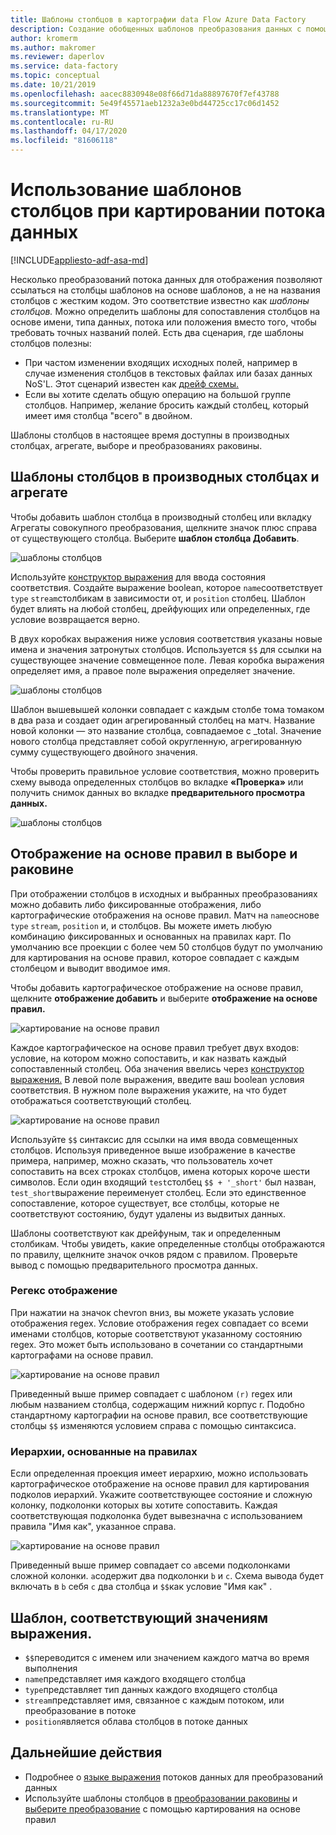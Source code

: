```yaml
---
title: Шаблоны столбцов в картографии data Flow Azure Data Factory
description: Создание обобщенных шаблонов преобразования данных с помощью шаблонов столбцов в потоках данных Azure Data Factory
author: kromerm
ms.author: makromer
ms.reviewer: daperlov
ms.service: data-factory
ms.topic: conceptual
ms.date: 10/21/2019
ms.openlocfilehash: aacec8830948e08f66d71da88897670f7ef43788
ms.sourcegitcommit: 5e49f45571aeb1232a3e0bd44725cc17c06d1452
ms.translationtype: MT
ms.contentlocale: ru-RU
ms.lasthandoff: 04/17/2020
ms.locfileid: "81606118"
---
```

# <a name="using-column-patterns-in-mapping-data-flow"></a>Использование шаблонов столбцов при картировании потока данных

[!INCLUDE[appliesto-adf-asa-md](includes/appliesto-adf-asa-md.md)]

Несколько преобразований потока данных для отображения позволяют ссылаться на столбцы шаблонов на основе шаблонов, а не на названия столбцов с жестким кодом. Это соответствие известно как *шаблоны столбцов.* Можно определить шаблоны для сопоставления столбцов на основе имени, типа данных, потока или положения вместо того, чтобы требовать точных названий полей. Есть два сценария, где шаблоны столбцов полезны:

* При частом изменении входящих исходных полей, например в случае изменения столбцов в текстовых файлах или базах данных NoS'L. Этот сценарий известен как [дрейф схемы.](concepts-data-flow-schema-drift.md)
* Если вы хотите сделать общую операцию на большой группе столбцов. Например, желание бросить каждый столбец, который имеет имя столбца "всего" в двойном.

Шаблоны столбцов в настоящее время доступны в производных столбцах, агрегате, выборе и преобразованиях раковины.

## <a name="column-patterns-in-derived-column-and-aggregate"></a>Шаблоны столбцов в производных столбцах и агрегате

Чтобы добавить шаблон столбца в производный столбец или вкладку Агрегаты совокупного преобразования, щелкните значок плюс справа от существующего столбца. Выберите **шаблон столбца Добавить**. 

![шаблоны столбцов](media/data-flow/columnpattern.png "Шаблоны столбцов")

Используйте [конструктор выражения](concepts-data-flow-expression-builder.md) для ввода состояния соответствия. Создайте выражение boolean, которое `name`соответствует `type` `stream`столбикам в зависимости от, и `position` столбец. Шаблон будет влиять на любой столбец, дрейфующих или определенных, где условие возвращается верно.

В двух коробках выражения ниже условия соответствия указаны новые имена и значения затронутых столбцов. Используется `$$` для ссылки на существующее значение совмещенное поле. Левая коробка выражения определяет имя, а правое поле выражения определяет значение.

![шаблоны столбцов](media/data-flow/columnpattern2.png "Шаблоны столбцов")

Шаблон вышевышей колонки совпадает с каждым столбе тома томаком в два раза и создает один агрегированный столбец на матч. Название новой колонки — это название столбца, совпадаемое с _total. Значение нового столбца представляет собой округленную, агрегированную сумму существующего двойного значения.

Чтобы проверить правильное условие соответствия, можно проверить схему вывода определенных столбцов во вкладке **«Проверка»** или получить снимок данных во вкладке **предварительного просмотра данных.** 

![шаблоны столбцов](media/data-flow/columnpattern3.png "Шаблоны столбцов")

## <a name="rule-based-mapping-in-select-and-sink"></a>Отображение на основе правил в выборе и раковине

При отображении столбцов в исходных и выбранных преобразованиях можно добавить либо фиксированные отображения, либо картографические отображения на основе правил. Матч на `name`основе `type` `stream`, `position` и, и столбцов. Вы можете иметь любую комбинацию фиксированных и основанных на правилах карт. По умолчанию все проекции с более чем 50 столбцов будут по умолчанию для картирования на основе правил, которое совпадает с каждым столбецом и выводит вводимое имя. 

Чтобы добавить картографическое отображение на основе правил, щелкните **отображение добавить** и выберите **отображение на основе правил.**

![картирование на основе правил](media/data-flow/rule2.png "Rule-based mapping (Выбор преобразования: сопоставление на основе правил)")

Каждое картографическое на основе правил требует двух входов: условие, на котором можно сопоставить, и как назвать каждый сопоставленный столбец. Оба значения ввелись через [конструктор выражения.](concepts-data-flow-expression-builder.md) В левой поле выражения, введите ваш boolean условия соответствия. В нужном поле выражения укажите, на что будет отображаться соответствующий столбец.

![картирование на основе правил](media/data-flow/rule-based-mapping.png "Rule-based mapping (Выбор преобразования: сопоставление на основе правил)")

Используйте `$$` синтаксис для ссылки на имя ввода совмещенных столбцов. Используя приведенное выше изображение в качестве примера, например, можно сказать, что пользователь хочет сопоставить на всех строках столбцов, имена которых короче шести символов. Если один входящий `test`столбец `$$ + '_short'` был назван, `test_short`выражение переименует столбец. Если это единственное сопоставление, которое существует, все столбцы, которые не соответствуют состоянию, будут удалены из выдвитых данных.

Шаблоны соответствуют как дрейфуным, так и определенным столбикам. Чтобы увидеть, какие определенные столбцы отображаются по правилу, щелкните значок очков рядом с правилом. Проверьте вывод с помощью предварительного просмотра данных.

### <a name="regex-mapping"></a>Регекс отображение

При нажатии на значок chevron вниз, вы можете указать условие отображения regex. Условие отображения regex совпадает со всеми именами столбцов, которые соответствуют указанному состоянию regex. Это может быть использовано в сочетании со стандартными картографами на основе правил.

![картирование на основе правил](media/data-flow/regex-matching.png "Rule-based mapping (Выбор преобразования: сопоставление на основе правил)")

Приведенный выше пример совпадает с шаблоном `(r)` regex или любым названием столбца, содержащим нижний корпус r. Подобно стандартному картографии на основе правил, все соответствующие столбцы `$$` изменяются условием справа с помощью синтаксиса.

### <a name="rule-based-hierarchies"></a>Иерархии, основанные на правилах

Если определенная проекция имеет иерархию, можно использовать картографическое отображение на основе правил для картирования подколов иерархий. Укажите соответствующее состояние и сложную колонку, подколонки которых вы хотите сопоставить. Каждая соответствующая подколонка будет вывезначна с использованием правила "Имя как", указанное справа.

![картирование на основе правил](media/data-flow/rule-based-hierarchy.png "Rule-based mapping (Выбор преобразования: сопоставление на основе правил)")

Приведенный выше пример совпадает со `a`всеми подколонками сложной колонки. `a`содержит два подколонки `b` и `c`. Схема вывода будет включать в `b` себя `c` два столбца и `$$`как условие "Имя как" .

## <a name="pattern-matching-expression-values"></a>Шаблон, соответствующий значениям выражения.

* `$$`переводится с именем или значением каждого матча во время выполнения
* `name`представляет имя каждого входящего столбца
* `type`представляет тип данных каждого входящего столбца
* `stream`представляет имя, связанное с каждым потоком, или преобразование в потоке
* `position`является облава столбцов в потоке данных

## <a name="next-steps"></a>Дальнейшие действия
* Подробнее о [языке выражения](data-flow-expression-functions.md) потоков данных для преобразований данных
* Используйте шаблоны столбцов в [преобразовании раковины](data-flow-sink.md) и [выберите преобразование](data-flow-select.md) с помощью картирования на основе правил
